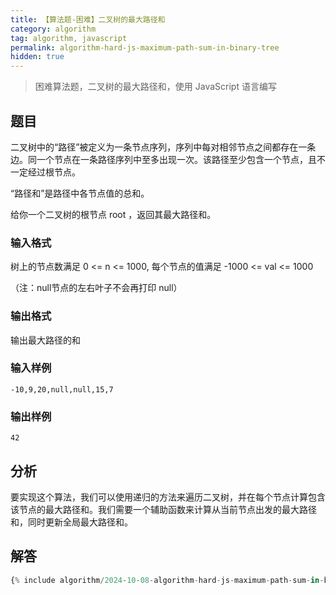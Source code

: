 ```yaml
---
title: 【算法题-困难】二叉树的最大路径和
category: algorithm
tag: algorithm, javascript
permalink: algorithm-hard-js-maximum-path-sum-in-binary-tree
hidden: true
---
```


> 困难算法题，二叉树的最大路径和，使用 JavaScript 语言编写

## 题目

二叉树中的“路径”被定义为一条节点序列，序列中每对相邻节点之间都存在一条边。同一个节点在一条路径序列中至多出现一次。该路径至少包含一个节点，且不一定经过根节点。

“路径和”是路径中各节点值的总和。

给你一个二叉树的根节点 root ，返回其最大路径和。

### 输入格式

树上的节点数满足 0 <= n <= 1000, 每个节点的值满足 -1000 <= val <= 1000

（注：null节点的左右叶子不会再打印 null）

### 输出格式

输出最大路径的和

### 输入样例

```plaintext
-10,9,20,null,null,15,7
```

### 输出样例

```plaintext
42
```

## 分析

要实现这个算法，我们可以使用递归的方法来遍历二叉树，并在每个节点计算包含该节点的最大路径和。我们需要一个辅助函数来计算从当前节点出发的最大路径和，同时更新全局最大路径和。

## 解答

```js
{% include algorithm/2024-10-08-algorithm-hard-js-maximum-path-sum-in-binary-tree.js %}
```
